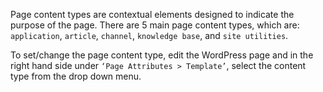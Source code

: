 Page content types are contextual elements designed to indicate the purpose of the page.  There are 5 main page content types, which are: `application`, `article`, `channel`, `knowledge base`, and `site utilities`.

To set/change the page content type, edit the WordPress page and in the right hand side under `‘Page Attributes > Template’`, select the content type from the drop down menu.